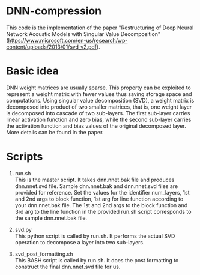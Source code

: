 # DNN-compression

This code is the implementation of the paper "Restructuring of Deep Neural 
Network Acoustic Models with Singular Value Decomposition" 
(https://www.microsoft.com/en-us/research/wp-content/uploads/2013/01/svd_v2.pdf). 

# Basic idea
DNN weight matrices are usually sparse. This property can be exploited to 
represent a weight matrix with fewer values thus saving storage space and 
computations. Using singular value decomposition (SVD), 
a weight matrix is decomposed into product of two smaller matrices, 
that is, one weight layer is decomposed into cascade of two sub-layers. 
The first sub-layer carries linear activation function and zero bias, 
while the second sub-layer carries the activation function and bias values of 
the original decomposed layer. More details can be found in the paper. 

# Scripts
1. run.sh  
This is the master script. 
It takes dnn.nnet.bak file and produces dnn.nnet.svd file. 
Sample dnn.nnet.bak and dnn.nnet.svd files are provided for reference.
Set the values for the identifier num_layers, 1st and 2nd args to block 
function, 1st arg for line function according to your dnn.nnet.bak file. 
The 1st and 2nd args to the block function and 3rd arg to the line
function in the provided run.sh script corresponds to the sample dnn.nnet.bak file.

2. svd.py  
This python script is called by run.sh. It performs the actual SVD operation to
decompose a layer into two sub-layers. 

3. svd_post_formatting.sh  
This BASH script is called by run.sh. It does the post formatting to 
construct the final dnn.nnet.svd file for us. 
